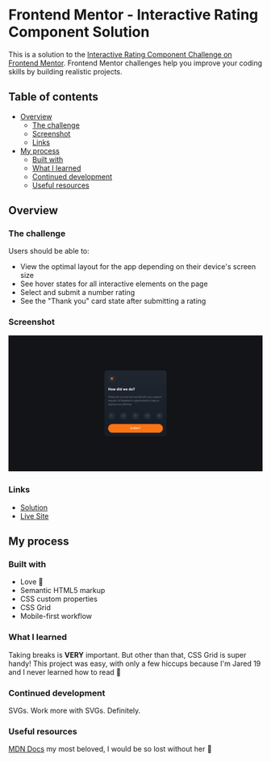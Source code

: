 # Frontend Mentor - Interactive Rating Component Solution

This is a solution to the [Interactive Rating Component Challenge on Frontend Mentor](https://www.frontendmentor.io/challenges/interactive-rating-component-koxpeBUmI). Frontend Mentor challenges help you improve your coding skills by building realistic projects. 

## Table of contents

- [Overview](#overview)
  - [The challenge](#the-challenge)
  - [Screenshot](#screenshot)
  - [Links](#links)
- [My process](#my-process)
  - [Built with](#built-with)
  - [What I learned](#what-i-learned)
  - [Continued development](#continued-development)
  - [Useful resources](#useful-resources)

## Overview

### The challenge

Users should be able to:

- View the optimal layout for the app depending on their device's screen size
- See hover states for all interactive elements on the page
- Select and submit a number rating
- See the "Thank you" card state after submitting a rating

### Screenshot

![Interactive Rating Component Screenshot](./screenshots/screenshot.png)

### Links

- [Solution](https://github.com/VasJM/interactive-rating-component)
- [Live Site](https://adorable-frangollo-599bd3.netlify.app/)

## My process

### Built with

- Love 💖
- Semantic HTML5 markup
- CSS custom properties
- CSS Grid
- Mobile-first workflow

### What I learned

Taking breaks is **VERY** important. But other than that, CSS Grid is super handy! This project was easy, with only a few hiccups because I'm Jared 19 and I never learned how to read 🤙

### Continued development

SVGs. Work more with SVGs. Definitely.

### Useful resources

[MDN Docs](https://developer.mozilla.org/en-US/) my most beloved, I would be so lost without her 💖